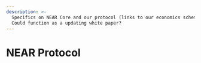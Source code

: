 ```yaml
---
description: >-
  Specifics on NEAR Core and our protocol (links to our economics scheme, etc.
  Could function as a updating white paper?
---
```


# NEAR Protocol

